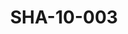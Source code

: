 ---
pid: SHA-10-003
title: SHA-10-003
language: en
original_label: 
rights: Sharhabil Ahmed
location_of_original: Sharhabil Ahmed
photographer_or_studio: 
scanned_from: photograph 6.9 by 9.8
_date: 1969-1970
location: Khartoum, Amarat
description: Friends of Sharhabil Ahmed
additional_notes: 
permission_display: 'yes'
on_server: 'no'
on_website: 'no'
permalink: /photopages/en/SHA-10-003.html
layout: photo-page
---